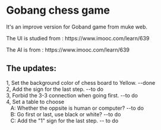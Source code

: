 <h1>Gobang chess game</h1>
<p>It's an improve version for Goband game from muke web.</p>
<p>The UI is studied from : https://www.imooc.com/learn/639</p>
<p>The AI is from : https://www.imooc.com/learn/639</p>

<h2>The updates:</h2>
<p>1, Set the background color of chess board to Yellow. --done<br>
2, Add the sign for the last step.  --to do<br>
3, Forbid the 3-3 connection when going first.  --to do<br>
4, Set a table to choose <br>
&nbsp&nbsp A: Whether the oppsite is human or computer?  --to do<br>
&nbsp&nbsp B: Go first or last, use black or white?  --to do<br>
&nbsp&nbsp C: Add the "1" sign for the last step.  -- to do</p>
